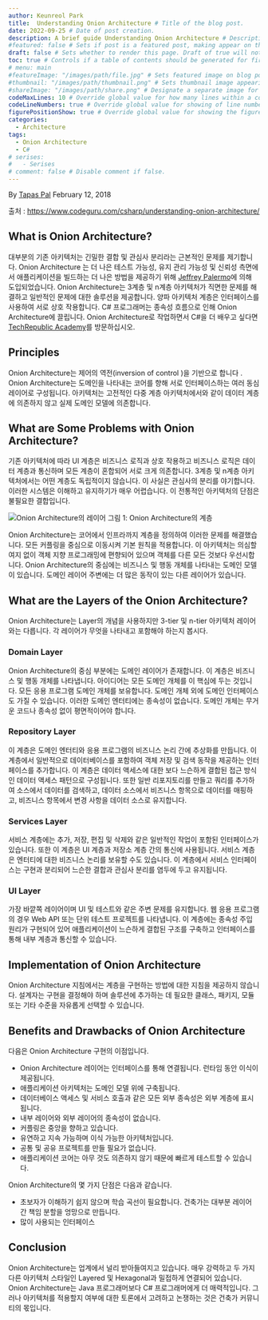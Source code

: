 ```yaml
---
author: Keunreol Park
title:  Understanding Onion Architecture # Title of the blog post.
date: 2022-09-25 # Date of post creation.
description: A brief guide Understanding Onion Architecture # Description used for search engine.
#featured: false # Sets if post is a featured post, making appear on the home page side bar.
draft: false # Sets whether to render this page. Draft of true will not be rendered.
toc: true # Controls if a table of contents should be generated for first-level links automatically.
# menu: main
#featureImage: "/images/path/file.jpg" # Sets featured image on blog post.
#thumbnail: "/images/path/thumbnail.png" # Sets thumbnail image appearing inside card on homepage.
#shareImage: "/images/path/share.png" # Designate a separate image for social media sharing.
codeMaxLines: 10 # Override global value for how many lines within a code block before auto-collapsing.
codeLineNumbers: true # Override global value for showing of line numbers within code block.
figurePositionShow: true # Override global value for showing the figure label.
categories:
  - Architecture
tags:
  - Onion Architecture
  - C#
# serises:
#   - Serises
# comment: false # Disable comment if false.
---
```

By [Tapas Pal](https://www.codeguru.com/csharp/understanding-onion-architecture/#:~:text=By-,Tapas%20Pal,-February%2012%2C%202018)
February 12, 2018

출처 : 
https://www.codeguru.com/csharp/understanding-onion-architecture/


## What is Onion Architecture?
대부분의 기존 아키텍처는 긴밀한 결합 및 관심사 분리라는 근본적인 문제를 제기합니다. Onion Architecture 는 더 나은 테스트 가능성, 유지 관리 가능성 및 신뢰성 측면에서 애플리케이션을 빌드하는 더 나은 방법을 제공하기 위해 [Jeffrey Palermo](https://jeffreypalermo.com/2008/07/the-onion-architecture-part-1/)에 의해 도입되었습니다. Onion Architecture는 3계층 및 n계층 아키텍처가 직면한 문제를 해결하고 일반적인 문제에 대한 솔루션을 제공합니다. 양파 아키텍처 계층은 인터페이스를 사용하여 서로 상호 작용합니다. C# 프로그래머는 종속성 흐름으로 인해 Onion Architecture에 끌립니다. Onion Architecture로 작업하면서 C#을 더 배우고 싶다면 [TechRepublic Academy](https://academy.techrepublic.com/search?utf8=%E2%9C%93&query=C%2B%2B)를 방문하십시오.

## Principles
Onion Architecture는 제어의 역전(inversion of control )을 기반으로 합니다 . Onion Architecture는 도메인을 나타내는 코어를 향해 서로 인터페이스하는 여러 동심 레이어로 구성됩니다. 아키텍처는 고전적인 다중 계층 아키텍처에서와 같이 데이터 계층에 의존하지 않고 실제 도메인 모델에 의존합니다.

## What are Some Problems with Onion Architecture?
기존 아키텍처에 따라 UI 계층은 비즈니스 로직과 상호 작용하고 비즈니스 로직은 데이터 계층과 통신하며 모든 계층이 혼합되어 서로 크게 의존합니다. 3계층 및 n계층 아키텍처에서는 어떤 계층도 독립적이지 않습니다. 이 사실은 관심사의 분리를 야기합니다. 이러한 시스템은 이해하고 유지하기가 매우 어렵습니다. 이 전통적인 아키텍처의 단점은 불필요한 결합입니다.

![Onion Architecture의 레이어](https://www.codeguru.com/wp-content/uploads/2021/07/Onion1.png)
그림 1: Onion Architecture의 계층

Onion Architecture는 코어에서 인프라까지 계층을 정의하여 이러한 문제를 해결했습니다. 모든 커플링을 중심으로 이동시켜 기본 원칙을 적용합니다. 이 아키텍처는 의심할 여지 없이 객체 지향 프로그래밍에 편향되어 있으며 객체를 다른 모든 것보다 우선시합니다. Onion Architecture의 중심에는 비즈니스 및 행동 개체를 나타내는 도메인 모델이 있습니다. 도메인 레이어 주변에는 더 많은 동작이 있는 다른 레이어가 있습니다.

## What are the Layers of the Onion Architecture?
Onion Architecture는 Layer의 개념을 사용하지만 3-tier 및 n-tier 아키텍처 레이어와는 다릅니다. 각 레이어가 무엇을 나타내고 포함해야 하는지 봅시다.

### Domain Layer
Onion Architecture의 중심 부분에는 도메인 레이어가 존재합니다. 이 계층은 비즈니스 및 행동 개체를 나타냅니다. 아이디어는 모든 도메인 개체를 이 핵심에 두는 것입니다. 모든 응용 프로그램 도메인 개체를 보유합니다. 도메인 개체 외에 도메인 인터페이스도 가질 수 있습니다. 이러한 도메인 엔터티에는 종속성이 없습니다. 도메인 개체는 무거운 코드나 종속성 없이 평면적이어야 합니다.

### Repository Layer
이 계층은 도메인 엔터티와 응용 프로그램의 비즈니스 논리 간에 추상화를 만듭니다. 이 계층에서 일반적으로 데이터베이스를 포함하여 객체 저장 및 검색 동작을 제공하는 인터페이스를 추가합니다. 이 계층은 데이터 액세스에 대한 보다 느슨하게 결합된 접근 방식인 데이터 액세스 패턴으로 구성됩니다. 또한 일반 리포지토리를 만들고 쿼리를 추가하여 소스에서 데이터를 검색하고, 데이터 소스에서 비즈니스 항목으로 데이터를 매핑하고, 비즈니스 항목에서 변경 사항을 데이터 소스로 유지합니다.

### Services Layer
서비스 계층에는 추가, 저장, 편집 및 삭제와 같은 일반적인 작업이 포함된 인터페이스가 있습니다. 또한 이 계층은 UI 계층과 저장소 계층 간의 통신에 사용됩니다. 서비스 계층은 엔터티에 대한 비즈니스 논리를 보유할 수도 있습니다. 이 계층에서 서비스 인터페이스는 구현과 분리되어 느슨한 결합과 관심사 분리를 염두에 두고 유지됩니다.

### UI Layer
가장 바깥쪽 레이어이며 UI 및 테스트와 같은 주변 문제를 유지합니다. 웹 응용 프로그램의 경우 Web API 또는 단위 테스트 프로젝트를 나타냅니다. 이 계층에는 종속성 주입 원리가 구현되어 있어 애플리케이션이 느슨하게 결합된 구조를 구축하고 인터페이스를 통해 내부 계층과 통신할 수 있습니다.

## Implementation of Onion Architecture
Onion Architecture 지침에서는 계층을 구현하는 방법에 대한 지침을 제공하지 않습니다. 설계자는 구현을 결정해야 하며 솔루션에 추가하는 데 필요한 클래스, 패키지, 모듈 또는 기타 수준을 자유롭게 선택할 수 있습니다.

## Benefits and Drawbacks of Onion Architecture
다음은 Onion Architecture 구현의 이점입니다.

* Onion Architecture 레이어는 인터페이스를 통해 연결됩니다. 런타임 동안 이식이 제공됩니다.
* 애플리케이션 아키텍처는 도메인 모델 위에 구축됩니다.
* 데이터베이스 액세스 및 서비스 호출과 같은 모든 외부 종속성은 외부 계층에 표시됩니다.
* 내부 레이어와 외부 레이어의 종속성이 없습니다.
* 커플링은 중앙을 향하고 있습니다.
* 유연하고 지속 가능하며 이식 가능한 아키텍처입니다.
* 공통 및 공유 프로젝트를 만들 필요가 없습니다.
* 애플리케이션 코어는 아무 것도 의존하지 않기 때문에 빠르게 테스트할 수 있습니다.

Onion Architecture의 몇 가지 단점은 다음과 같습니다.

* 초보자가 이해하기 쉽지 않으며 학습 곡선이 필요합니다. 건축가는 대부분 레이어 간 책임 분할을 엉망으로 만듭니다.
* 많이 사용되는 인터페이스

## Conclusion
Onion Architecture는 업계에서 널리 받아들여지고 있습니다. 매우 강력하고 두 가지 다른 아키텍처 스타일인 Layered 및 Hexagonal과 밀접하게 연결되어 있습니다. Onion Architecture는 Java 프로그래머보다 C# 프로그래머에게 더 매력적입니다. 그러나 아키텍처를 적용할지 여부에 대한 토론에서 고려하고 논쟁하는 것은 건축가 커뮤니티의 몫입니다.

